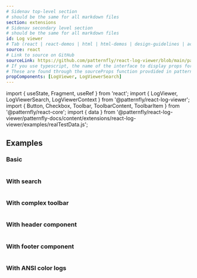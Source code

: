 ```yaml
---
# Sidenav top-level section
# should be the same for all markdown files
section: extensions
# Sidenav secondary level section
# should be the same for all markdown files
id: Log viewer
# Tab (react | react-demos | html | html-demos | design-guidelines | accessibility)
source: react
# Link to source on GitHub
sourceLink: https://github.com/patternfly/react-log-viewer/blob/main/packages/module/patternfly-docs/content/extensions/react-log-viewer/examples/basic.md
# If you use typescript, the name of the interface to display props for
# These are found through the sourceProps function provdided in patternfly-docs.source.js
propComponents: [LogViewer, LogViewerSearch]
---
```


import { useState, Fragment, useRef } from 'react';
import { LogViewer, LogViewerSearch, LogViewerContext } from '@patternfly/react-log-viewer';
import { Button, Checkbox, Toolbar, ToolbarContent, ToolbarItem } from '@patternfly/react-core';
import { data } from '@patternfly/react-log-viewer/patternfly-docs/content/extensions/react-log-viewer/examples/realTestData.js';

## Examples

### Basic

```js file='./BasicLogViewer.jsx'

```

### With search

```js file='./BasicSearchLogViewer.jsx'

```

### With complex toolbar

```js file='./CustomControlLogViewer.jsx'

```

### With header component

```js file='./HeaderComponentLogViewer.jsx'

```

### With footer component

```js file='./FooterComponentLogViewer.jsx'

```

### With ANSI color logs

```js file='./ANSIColorLogViewer.jsx'

```
